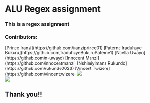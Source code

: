 <h1>ALU Regex assignment</h1>
<h3>This is a regex assignment<h3>
<h3>Contributors:</h3>
[Prince Iranzi](https://github.com/iranziprince01)
[Paterne Iraduhaye Bukuru](https://github.com/IraduhayeBukuruPaterne1)
[Noella Uwayo](https://github.com/n-uwayo)
[Innocent Manzi](https://github.com/innocentmanzi)
[Nshimiyimana Rukundo](https://github.com/rukundo0023)
[Vincent Twizere](https://github.com/vincenttwizere)
<img src="https://github.com/iranziprince01/alu_regex_hackathon_group19/assets/116654088/f3985c40-ec44-4b20-b2d5-00834e71085a"><br>
<img src="https://github.com/iranziprince01/alu_regex_hackathon_group19/assets/116654088/fda58cbb-45d3-4462-b610-59b24ef7b463"><br>

<h2>Thank you!!<h2>
